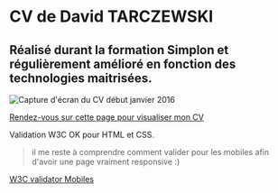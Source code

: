 # CV de David TARCZEWSKI
## Réalisé durant la formation Simplon et régulièrement amélioré en fonction des technologies maitrisées.

![Capture d'écran du CV début janvier 2016](https://github.com/simplon-davidt/simplon-davidt.github.io/blob/master/assets/img/Capture-CV-du-2016-01-06_00-07-35.png)

[Rendez-vous sur cette page pour visualiser mon CV](http://simplon-davidt.github.io)

Validation W3C OK pour HTML et CSS.

>il me reste à comprendre comment valider pour les mobiles afin d'avoir une page vraiment responsive :)

[W3C validator Mobiles](https://validator.w3.org/mobile/check?task=20160105225956342.mobile2&docAddr=http%3A%2F%2Fsimplon-davidt.github.io%2F)
